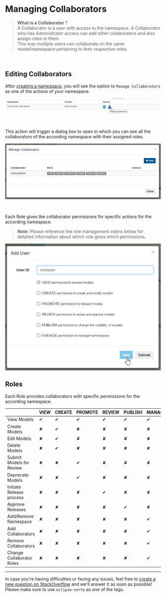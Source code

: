 # Managing Collaborators

> **What is a Collaborator** ?    
A Collaborator is a user with access to the namespace. 
A Collaborator who has Administrator access can add other collaborators and also assign roles to them.    
This way multiple users can collaborate on the same model/namespace pertaining to their respective roles.


<br />

## Editing Collaborators
After [creating a namespace](./managing_namespaces.md), you will see the option to `Manage Collaborators` as one of the actions of your namespace.

![manage collaborators action](../images/tutorials/managing_collaborators/managing_collaborators.png)

<br />

This action will trigger a dialog box to open in which you can see all the collaborators of the according namespace with their assigned roles.

![collaborators of namespace](../images/tutorials/managing_collaborators/collaborator_overview.png)

<br />

Each Role gives the collaborator permissions for specific actions for the according namespace.   
> **Note**: Please reference the role management matrix below for detailed information about which role gives which permissions.

![add collaborator](../images/tutorials/managing_collaborators/add_collaborator.png)


## Roles
Each Role provides collaborators with specific permissions for the according namespace.

|                           | VIEW | CREATE |  PROMOTE | REVIEW | PUBLISH | MANAGE |
|---------------------------|------|--------|----------|--------|---------|-------|
| View Models               | ✔    | ✔      | ✔        | ✔      | ✔       | ✔     |
| Create Models             | ✘    | ✔      | ✘        | ✘      | ✘       | ✘     |
| Edit Models               | ✘    | ✔      | ✘        | ✘      | ✘       | ✘     |
| Delete Models             | ✘    | ✔      | ✘        | ✘      | ✘       | ✘     |
| Submit Models for Review  | ✘    | ✘      | ✔        | ✘      | ✘       | ✘     |
| Deprecate Models          | ✘    | ✘      | ✔        | ✘      | ✘       | ✘     |
| Initiate Release process  | ✘    | ✘      | ✘        | ✔      | ✘       | ✘     |
| Approve Releases          | ✘    | ✘      | ✘        | ✘      | ✔       | ✘     |
| Add/Remove Namespace      | ✘    | ✘      | ✘        | ✘      | ✘       | ✔     |
| Add Collaborators         | ✘    | ✘      | ✘        | ✘      | ✘       | ✔     |
| Remove Collaborators      | ✘    | ✘      | ✘        | ✘      | ✘       | ✔     |
| Change Collaborator Roles | ✘    | ✘      | ✘        | ✘      | ✘       | ✔     |

---

In case you're having difficulties or facing any issues, feel free to [create a new question on StackOverflow](https://stackoverflow.com/questions/ask) and we'll answer it as soon as possible!   
Please make sure to use `eclipse-vorto` as one of the tags. 
